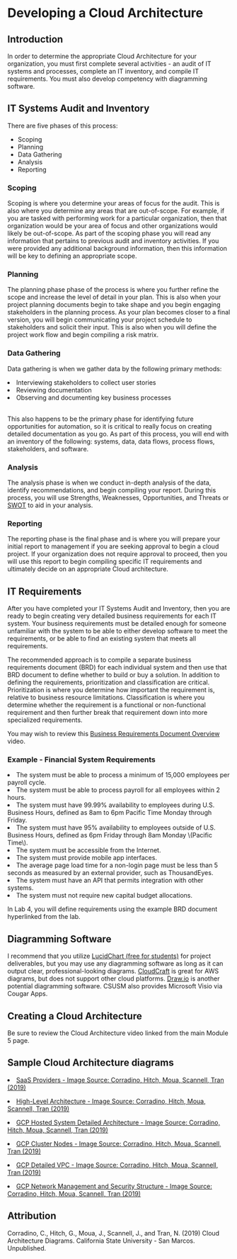 # Developing a Cloud Architecture

## Introduction

In order to determine the appropriate Cloud Architecture for your organization, you must first complete several activities - an audit of IT systems and processes, complete an IT inventory, and compile IT requirements.  You must also develop competency with diagramming software.

## IT Systems Audit and Inventory

There are five phases of this process:

* Scoping
* Planning
* Data Gathering
* Analysis
* Reporting

### Scoping
Scoping is where you determine your areas of focus for the audit.  This is also where you determine any areas that are out-of-scope.  For example, if you are tasked with performing work for a particular organization, then that organization would be your area of focus and other organizations would likely be out-of-scope.  As part of the scoping phase you will read any information that pertains to previous audit and inventory activities.  If you were provided any additional background information, then this information will be key to defining an appropriate scope.

### Planning
The planning phase phase of the process is where you further refine the scope and increase the level of detail in your plan.  This is also when your project planning documents begin to take shape and you begin engaging stakeholders in the planning process.  As your plan becomes closer to a final version, you will begin communicating your project schedule to stakeholders and solicit their input.  This is also when you will define the project work flow and begin compiling a risk matrix.  

### Data Gathering
Data gathering is when we gather data by the following primary methods:

<li>Interviewing stakeholders to collect user stories
<li>Reviewing documentation
<li>Observing and documenting key business processes<br><br>

This also happens to be the primary phase for identifying future opportunities for automation, so it is critical to really focus on creating detailed documentation as you go.  As part of this process, you will end with an inventory of the following: systems, data, data flows, process flows, stakeholders, and software.

### Analysis
The analysis phase is when we conduct in-depth analysis of the data, identify recommendations, and begin compiling your report.  During this process, you will use Strengths, Weaknesses, Opportunities, and Threats or [SWOT](https://en.wikipedia.org/wiki/SWOT_analysis) to aid in your analysis.

### Reporting
The reporting phase is the final phase and is where you will prepare your initial report to management if you are seeking approval to begin a cloud project.  If your organization does not require approval to proceed, then you will use this report to begin compiling specific IT requirements and ultimately decide on an appropriate Cloud architecture.

## IT Requirements

After you have completed your IT Systems Audit and Inventory, then you are ready to begin creating very detailed business requirements for each IT system.  Your business requirements must be detailed enough for someone unfamiliar with the system to be able to either develop software to meet the requirements, or be able to find an existing system that meets all requirements. <br> 

The recommended approach is to compile a separate business requirements document \(BRD\) for each individual system and then use that BRD document to define whether to build or buy a solution.  In addition to defining the requirements, prioritization and classification are critical.  Prioritization is where you determine how important the requirement is, relative to business resource limitations.  Classification is where you determine whether the requirement is a functional or non-functional requirement and then further break that requirement down into more specialized requirements.

You may wish to review this [Business Requirements Document Overview](https://www.youtube.com/watch?v=Q4xFImKTqqM) video.

### Example - Financial System Requirements

<li>The system must be able to process a minimum of 15,000 employees per payroll cycle.<br>
<li>The system must be able to process payroll for all employees within 2 hours.<br>
<li>The system must have 99.99% availability to employees during U.S. Business Hours, defined as 8am to 6pm Pacific Time Monday through Friday.<br>
<li>The system must have 95% availability to employees outside of U.S. Business Hours, defined as 6pm Friday through 8am Monday \(Pacific Time\).<br>
<li>The system must be accessible from the Internet.<br>
<li>The system must provide mobile app interfaces.<br>
<li>The average page load time for a non-login page must be less than 5 seconds as measured by an external provider, such as ThousandEyes.<br>
<li>The system must have an API that permits integration with other systems.<br>
<li>The system must not require new capital budget allocations.<br>

In Lab 4, you will define requirements using the example BRD document hyperlinked from the lab.

## Diagramming Software

I recommend that you utilize [LucidChart (free for students)](https://www.lucidchart.com/pages/usecase/education) for project deliverables, but you may use any diagramming software as long as it can output clear, professional-looking diagrams.  [CloudCraft](https://cloudcraft.co) is great for AWS diagrams, but does not support other cloud platforms.  [Draw.io](https://draw.io) is another potential diagramming software.  CSUSM also provides Microsoft Visio via Cougar Apps.

## Creating a Cloud Architecture

Be sure to review the Cloud Architecture video linked from the main Module 5 page.

## Sample Cloud Architecture diagrams


[<li>SaaS Providers - Image Source: Corradino, Hitch, Moua, Scannell, Tran (2019)](https://github.com/captainarcher/cloud-management-course/tree/master/learningresources/module5/cloud-architecture-examples/detailed-external-saas-providers-final.png)<br>

[<li>High-Level Architecture - Image Source: Corradino, Hitch, Moua, Scannell, Tran (2019)](https://github.com/captainarcher/cloud-management-course/tree/master/learningresources/module5/cloud-architecture-examples/high-level-architecture-diagram-using-gcp-and-other-products-final.png)<br>

[<li>GCP Hosted System Detailed Architecture - Image Source: Corradino, Hitch, Moua, Scannell, Tran (2019)](https://github.com/captainarcher/cloud-management-course/tree/master/learningresources/module5/cloud-architecture-examples/detailed-gcp-hosted-system-detailed-final.png)<br>

[<li>GCP Cluster Nodes  - Image Source: Corradino, Hitch, Moua, Scannell, Tran (2019)](https://github.com/captainarcher/cloud-management-course/tree/master/learningresources/module5/cloud-architecture-examples/detailed-cluster-node-final.png)<br>

[<li>GCP Detailed VPC - Image Source: Corradino, Hitch, Moua, Scannell, Tran (2019)](https://github.com/captainarcher/cloud-management-course/tree/master/learningresources/module5/cloud-architecture-examples/detailed-vpc-final.png)<br>

[<li>GCP Network Management and Security Structure - Image Source: Corradino, Hitch, Moua, Scannell, Tran (2019)](https://github.com/captainarcher/cloud-management-course/tree/master/learningresources/module5/cloud-architecture-examples/detailed-network-management-and-security-structure-final.png)<br>


## Attribution
 Corradino, C., Hitch, G., Moua, J., Scannell, J., and Tran, N. (2019) Cloud Architecture Diagrams. California State University - San Marcos.  Unpublished.
